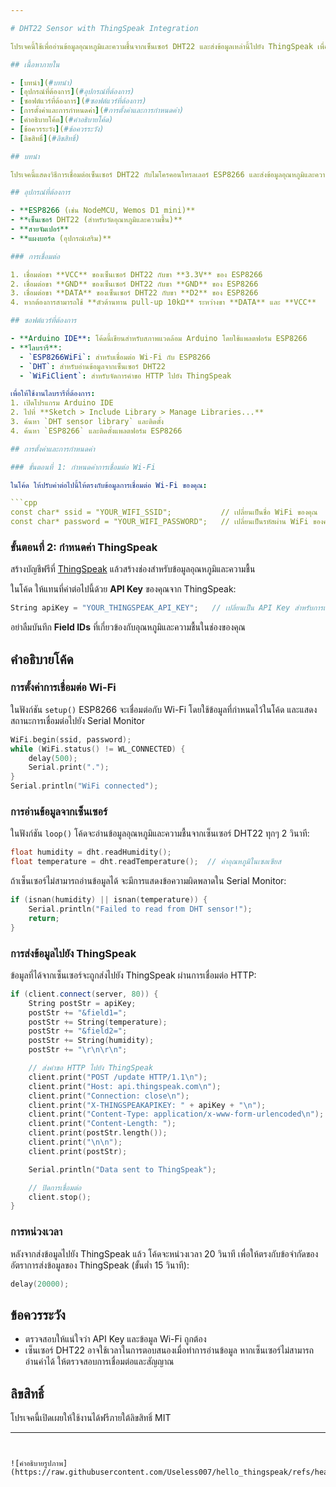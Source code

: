 ```yaml
---

# DHT22 Sensor with ThingSpeak Integration

โปรเจคนี้ใช้เพื่ออ่านข้อมูลอุณหภูมิและความชื้นจากเซ็นเซอร์ DHT22 และส่งข้อมูลเหล่านี้ไปยัง ThingSpeak เพื่อการตรวจสอบและบันทึกข้อมูลแบบเรียลไทม์ โดยใช้โมดูล Wi-Fi ESP8266 เพื่อเชื่อมต่ออินเทอร์เน็ตและส่งข้อมูลไปยัง ThingSpeak

## เนื้อหาภายใน

- [บทนำ](#บทนำ)
- [อุปกรณ์ที่ต้องการ](#อุปกรณ์ที่ต้องการ)
- [ซอฟต์แวร์ที่ต้องการ](#ซอฟต์แวร์ที่ต้องการ)
- [การตั้งค่าและการกำหนดค่า](#การตั้งค่าและการกำหนดค่า)
- [คำอธิบายโค้ด](#คำอธิบายโค้ด)
- [ข้อควรระวัง](#ข้อควรระวัง)
- [ลิขสิทธิ์](#ลิขสิทธิ์)

## บทนำ

โปรเจคนี้แสดงวิธีการเชื่อมต่อเซ็นเซอร์ DHT22 กับไมโครคอนโทรลเลอร์ ESP8266 และส่งข้อมูลอุณหภูมิและความชื้นไปยัง ThingSpeak โดยใช้ Wi-Fi โมดูล ESP8266 เพื่ออัปโหลดข้อมูลไปยังช่องของ ThingSpeak สำหรับการวิเคราะห์หรือแสดงผลข้อมูล

## อุปกรณ์ที่ต้องการ

- **ESP8266 (เช่น NodeMCU, Wemos D1 mini)**
- **เซ็นเซอร์ DHT22 (สำหรับวัดอุณหภูมิและความชื้น)**
- **สายจัมเปอร์**
- **แผงบอร์ด (อุปกรณ์เสริม)**

### การเชื่อมต่อ

1. เชื่อมต่อขา **VCC** ของเซ็นเซอร์ DHT22 กับขา **3.3V** ของ ESP8266
2. เชื่อมต่อขา **GND** ของเซ็นเซอร์ DHT22 กับขา **GND** ของ ESP8266
3. เชื่อมต่อขา **DATA** ของเซ็นเซอร์ DHT22 กับขา **D2** ของ ESP8266
4. หากต้องการสามารถใช้ **ตัวต้านทาน pull-up 10kΩ** ระหว่างขา **DATA** และ **VCC**

## ซอฟต์แวร์ที่ต้องการ

- **Arduino IDE**: โค้ดนี้เขียนสำหรับสภาพแวดล้อม Arduino โดยใช้แพลตฟอร์ม ESP8266
- **ไลบรารี**:
  - `ESP8266WiFi`: สำหรับเชื่อมต่อ Wi-Fi กับ ESP8266
  - `DHT`: สำหรับอ่านข้อมูลจากเซ็นเซอร์ DHT22
  - `WiFiClient`: สำหรับจัดการคำขอ HTTP ไปยัง ThingSpeak

เพื่อให้ใช้งานไลบรารีที่ต้องการ:
1. เปิดโปรแกรม Arduino IDE
2. ไปที่ **Sketch > Include Library > Manage Libraries...**
3. ค้นหา `DHT sensor library` และติดตั้ง
4. ค้นหา `ESP8266` และติดตั้งแพลตฟอร์ม ESP8266

## การตั้งค่าและการกำหนดค่า

### ขั้นตอนที่ 1: กำหนดค่าการเชื่อมต่อ Wi-Fi

ในโค้ด ให้ปรับค่าต่อไปนี้ให้ตรงกับข้อมูลการเชื่อมต่อ Wi-Fi ของคุณ:

```cpp
const char* ssid = "YOUR_WIFI_SSID";           // เปลี่ยนเป็นชื่อ WiFi ของคุณ
const char* password = "YOUR_WIFI_PASSWORD";   // เปลี่ยนเป็นรหัสผ่าน WiFi ของคุณ
```

### ขั้นตอนที่ 2: กำหนดค่า ThingSpeak

สร้างบัญชีฟรีที่ [ThingSpeak](https://thingspeak.com/) แล้วสร้างช่องสำหรับข้อมูลอุณหภูมิและความชื้น

ในโค้ด ให้แทนที่ค่าต่อไปนี้ด้วย **API Key** ของคุณจาก ThingSpeak:

```cpp
String apiKey = "YOUR_THINGSPEAK_API_KEY";   // เปลี่ยนเป็น API Key สำหรับการเขียนข้อมูลในช่องของคุณ
```

อย่าลืมบันทึก **Field IDs** ที่เกี่ยวข้องกับอุณหภูมิและความชื้นในช่องของคุณ

## คำอธิบายโค้ด

### การตั้งค่าการเชื่อมต่อ Wi-Fi

ในฟังก์ชัน `setup()` ESP8266 จะเชื่อมต่อกับ Wi-Fi โดยใช้ข้อมูลที่กำหนดไว้ในโค้ด และแสดงสถานะการเชื่อมต่อไปยัง Serial Monitor

```cpp
WiFi.begin(ssid, password);
while (WiFi.status() != WL_CONNECTED) {
    delay(500);
    Serial.print(".");
}
Serial.println("WiFi connected");
```

### การอ่านข้อมูลจากเซ็นเซอร์

ในฟังก์ชัน `loop()` โค้ดจะอ่านข้อมูลอุณหภูมิและความชื้นจากเซ็นเซอร์ DHT22 ทุกๆ 2 วินาที:

```cpp
float humidity = dht.readHumidity();
float temperature = dht.readTemperature();  // ค่าอุณหภูมิในเซลเซียส
```

ถ้าเซ็นเซอร์ไม่สามารถอ่านข้อมูลได้ จะมีการแสดงข้อความผิดพลาดใน Serial Monitor:

```cpp
if (isnan(humidity) || isnan(temperature)) {
    Serial.println("Failed to read from DHT sensor!");
    return;
}
```

### การส่งข้อมูลไปยัง ThingSpeak

ข้อมูลที่ได้จากเซ็นเซอร์จะถูกส่งไปยัง ThingSpeak ผ่านการเชื่อมต่อ HTTP:

```cpp
if (client.connect(server, 80)) {
    String postStr = apiKey;
    postStr += "&field1=";
    postStr += String(temperature);
    postStr += "&field2=";
    postStr += String(humidity);
    postStr += "\r\n\r\n";

    // ส่งคำขอ HTTP ไปยัง ThingSpeak
    client.print("POST /update HTTP/1.1\n");
    client.print("Host: api.thingspeak.com\n");
    client.print("Connection: close\n");
    client.print("X-THINGSPEAKAPIKEY: " + apiKey + "\n");
    client.print("Content-Type: application/x-www-form-urlencoded\n");
    client.print("Content-Length: ");
    client.print(postStr.length());
    client.print("\n\n");
    client.print(postStr);

    Serial.println("Data sent to ThingSpeak");

    // ปิดการเชื่อมต่อ
    client.stop();
}
```

### การหน่วงเวลา

หลังจากส่งข้อมูลไปยัง ThingSpeak แล้ว โค้ดจะหน่วงเวลา 20 วินาที เพื่อให้ตรงกับข้อจำกัดของอัตราการส่งข้อมูลของ ThingSpeak (ขั้นต่ำ 15 วินาที):

```cpp
delay(20000);
```

## ข้อควรระวัง

- ตรวจสอบให้แน่ใจว่า API Key และข้อมูล Wi-Fi ถูกต้อง
- เซ็นเซอร์ DHT22 อาจใช้เวลาในการตอบสนองเมื่อทำการอ่านข้อมูล หากเซ็นเซอร์ไม่สามารถอ่านค่าได้ ให้ตรวจสอบการเชื่อมต่อและสัญญาณ

## ลิขสิทธิ์

โปรเจคนี้เปิดเผยให้ใช้งานได้ฟรีภายใต้ลิขสิทธิ์ MIT

---
```


![คำอธิบายรูปภาพ](https://raw.githubusercontent.com/Useless007/hello_thingspeak/refs/heads/main/%E0%B8%A3%E0%B8%B9%E0%B8%9B%E0%B8%9B%E0%B8%A3%E0%B8%B0%E0%B8%81%E0%B8%AD%E0%B8%9A.jpg)
